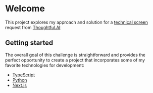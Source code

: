 # Welcome

This project explores my approach and solution for a [technical screen](https://thoughtfulautomation.notion.site/Technical-Screen-b61b6f6980714c198dc49b91dd23d695) request from [Thoughtful.AI](https://www.thoughtful.ai)

## Getting started

The overall goal of this challenge is straightforward and provides the perfect opportunity to create a project that incorporates some of my favorite technologies for development:

- [TypeScript](https://www.typescriptlang.org)
- [Python](https://www.python.org)
- [Next.js](https://nextjs.org)
